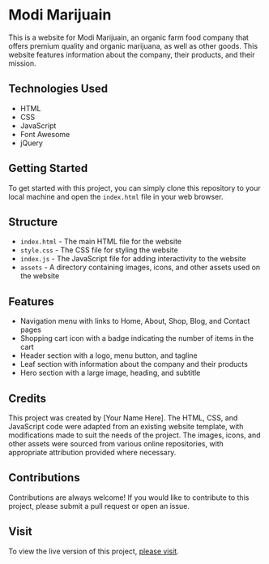 # Modi Marijuain

This is a website for Modi Marijuain, an organic farm food company that offers premium quality and organic marijuana, as well as other goods. This website features information about the company, their products, and their mission.

## Technologies Used

- HTML
- CSS
- JavaScript
- Font Awesome
- jQuery

## Getting Started

To get started with this project, you can simply clone this repository to your local machine and open the `index.html` file in your web browser.

## Structure

- `index.html` - The main HTML file for the website
- `style.css` - The CSS file for styling the website
- `index.js` - The JavaScript file for adding interactivity to the website
- `assets` - A directory containing images, icons, and other assets used on the website

## Features

- Navigation menu with links to Home, About, Shop, Blog, and Contact pages
- Shopping cart icon with a badge indicating the number of items in the cart
- Header section with a logo, menu button, and tagline
- Leaf section with information about the company and their products
- Hero section with a large image, heading, and subtitle

## Credits

This project was created by [Your Name Here]. The HTML, CSS, and JavaScript code were adapted from an existing website template, with modifications made to suit the needs of the project. The images, icons, and other assets were sourced from various online repositories, with appropriate attribution provided where necessary.

## Contributions

Contributions are always welcome! If you would like to contribute to this project, please submit a pull request or open an issue.

## Visit

To view the live version of this project, [please visit]().
